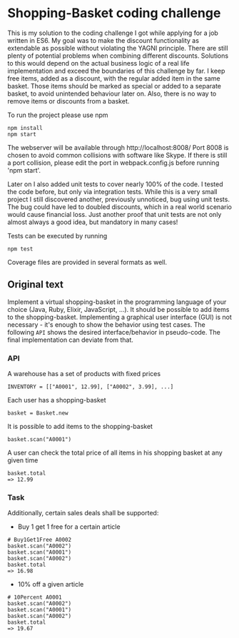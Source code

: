 # Shopping-Basket coding challenge

This is my solution to the coding challenge I got while applying for a job written in ES6.
My goal was to make the discount functionality as extendable as possible without violating the YAGNI principle.
There are still plenty of potential problems when combining different discounts. Solutions to this would depend on the actual business logic of a real life implementation and exceed the boundaries of this challenge by far.
I keep free items, added as a discount, with the regular added item in the same basket. Those items should be marked as special or added to a separate basket, to avoid unintended behaviour later on.
Also, there is no way to remove items or discounts from a basket.

To run the project please use npm
```
npm install
npm start
```
The webserver will be available through http://localhost:8008/
Port 8008 is chosen to avoid common collisions with software like Skype. If there is still a port collision, please edit the port in webpack.config.js before running 'npm start'.

Later on I also added unit tests to cover nearly 100% of the code. I tested the code before, but only via integration tests. While this is a very small project I still discovered another, previously unnoticed, bug using unit tests. The bug could have led to doubled discounts, which in a real world scenario would cause financial loss. Just another proof that unit tests are not only almost always a good idea, but mandatory in many cases!

Tests can be executed by running
```
npm test
```
Coverage files are provided in several formats as well.

## Original text

Implement a virtual shopping-basket in the programming language of your choice (Java, Ruby, Elixir, JavaScript, ...). It should be possible to add items to the shopping-basket. Implementing a graphical user interface (GUI) is not necessary - it's enough to show the behavior using test cases. 
The following `API` shows the desired interface/behavior in pseudo-code. The final implementation can deviate from that.

### API
A warehouse has a set of products with fixed prices

```
INVENTORY = [["A0001", 12.99], ["A0002", 3.99], ...]
```

Each user has a shopping-basket

```
basket = Basket.new
```

It is possible to add items to the shopping-basket

```
basket.scan("A0001")
```

A user can check the total price of all items in his shopping basket at any given time

```
basket.total
=> 12.99
```

### Task
Additionally, certain sales deals shall be supported:

* Buy 1 get 1 free for a certain article

```
# Buy1Get1Free A0002
basket.scan("A0002")
basket.scan("A0001")
basket.scan("A0002")
basket.total
=> 16.98
```

* 10% off a given article

```
# 10Percent A0001
basket.scan("A0002")
basket.scan("A0001")
basket.scan("A0002")
basket.total
=> 19.67
```
